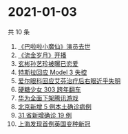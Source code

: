 # 2021-01-03

共 10 条

<!-- BEGIN -->
<!-- 最后更新时间 Sun Jan 03 2021 08:22:20 GMT+0800 (CST) -->
1. [《巴啦啦小魔仙》演员去世](https://www.zhihu.com/search?q=巴啦啦小魔仙)
1. [《流金岁月》开播](https://www.zhihu.com/search?q=流金岁月)
1. [玄彬孙艺珍被曝已恋爱](https://www.zhihu.com/search?q=玄彬孙艺珍)
1. [特斯拉回应 Model 3 失控](https://www.zhihu.com/search?q=特斯拉)
1. [爱尔眼科回应艾芬治疗后右眼近乎失明](https://www.zhihu.com/search?q=爱尔眼科)
1. [硬糖少女 303 跨年翻车](https://www.zhihu.com/search?q=硬糖少女)
1. [华为全面下架腾讯游戏](https://www.zhihu.com/search?q=华为下架腾讯)
1. [北京新增 5 例本土确诊病例](https://www.zhihu.com/search?q=北京新增)
1. [31 省新增确诊 19 例](https://www.zhihu.com/search?q=疫情新增)
1. [上海发现首例英国变种新冠](https://www.zhihu.com/search?q=上海变种新冠)
<!-- END -->
